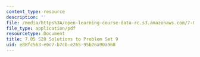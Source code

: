 ```yaml
---
content_type: resource
description: ''
file: /media/https%3A/open-learning-course-data-rc.s3.amazonaws.com/7-05-general-biochemistry-spring-2020/e88fc563e0c7b7cbe26595b26a90a960_MIT7_05S20_Pset9_soln.pdf
file_type: application/pdf
resourcetype: Document
title: 7.05 S20 Solutions to Problem Set 9
uid: e88fc563-e0c7-b7cb-e265-95b26a90a960
---
```

